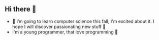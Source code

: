 ## Hi there 👋

- 🌱 I’m going to learn computer science this fall, I'm excited about it. I hope I will discover passionating new stuff 🫡
- I'm a young programmer, that love programming 🤩

<!--
**Lolonini6/Lolonini6** is a ✨ _special_ ✨ repository because its `README.md` (this file) appears on your GitHub profile.

Here are some ideas to get you started:

- 🔭 I’m currently working on ...
- 🌱 I’m currently learning ...
- 👯 I’m looking to collaborate on ...
- 🤔 I’m looking for help with ...
- 💬 Ask me about ...
- 📫 How to reach me: ...
- 😄 Pronouns: ...
- ⚡ Fun fact: ...
-->
